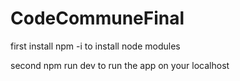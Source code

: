 # CodeCommuneFinal

first install npm -i
to install node modules

second npm run dev to run the app on your localhost 

